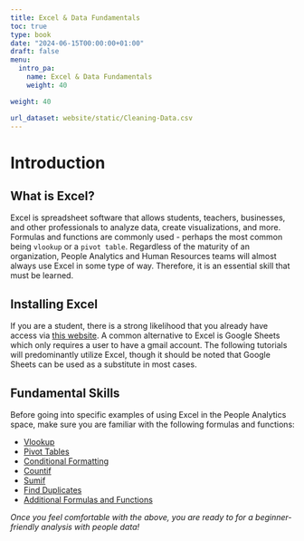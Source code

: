 ```yaml
---
title: Excel & Data Fundamentals
toc: true
type: book
date: "2024-06-15T00:00:00+01:00"
draft: false
menu:
  intro_pa:
    name: Excel & Data Fundamentals
    weight: 40 

weight: 40

url_dataset: website/static/Cleaning-Data.csv
---
```


# Introduction

## What is Excel?
Excel is spreadsheet software that allows students, teachers, businesses, and other professionals to analyze data, create visualizations, and more. Formulas and functions are commonly used - perhaps the most common being `vlookup` or a `pivot table`. Regardless of the maturity of an organization, People Analytics and Human Resources teams will almost always use Excel in some type of way. Therefore, it is an essential skill that must be learned. 

## Installing Excel

If you are a student, there is a strong likelihood that you already have access via [this website](https://www.microsoft.com/en-us/education/products/office). A common alternative to Excel is Google Sheets which only requires a user to have a gmail account. The following tutorials will predominantly utilize Excel, though it should be noted that Google Sheets can be used as a substitute in most cases. 

## Fundamental Skills

Before going into specific examples of using Excel in the People Analytics space, make sure you are familiar with the following formulas and functions: 
- [Vlookup](https://www.excel-easy.com/examples/vlookup.html)
- [Pivot Tables](https://www.excel-easy.com/data-analysis/pivot-tables.html)
- [Conditional Formatting](https://www.excel-easy.com/data-analysis/conditional-formatting.html)
- [Countif](https://www.excel-easy.com/examples/countif.html)
- [Sumif](https://www.excel-easy.com/examples/sumif.html)
- [Find Duplicates](https://www.excel-easy.com/examples/find-duplicates.html)
- [Additional Formulas and Functions](https://www.excel-easy.com)

*Once you feel comfortable with the above, you are ready to for a beginner-friendly analysis with people data!*



<!-- {{< table path="Cleaning-Data.csv" header="true" caption="Table 1: My results" >}}

![Step 1](/cleaning-data-step1.png) -->
